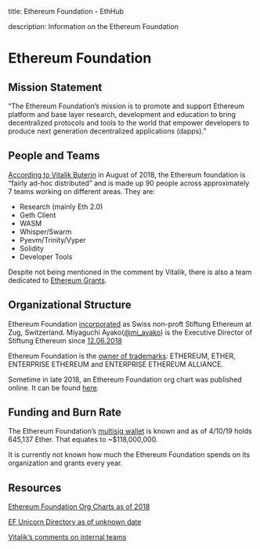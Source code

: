 title: Ethereum Foundation - EthHub

description: Information on the Ethereum Foundation

# Ethereum Foundation

## Mission Statement
“The Ethereum Foundation’s mission is to promote and support Ethereum platform and base layer research, development and education to bring decentralized protocols and tools to the world that empower developers to produce next generation decentralized applications (dapps).”

## People and Teams
[According to Vitalik Buterin](https://www.reddit.com/r/ethereum/comments/95h4io/how_many_people_work_for_ethereum_foundation/e3sv72e/) in August of 2018, the Ethereum foundation is “fairly ad-hoc distributed” and is made up 90 people across approximately 7 teams working on different areas. They are:

* Research (mainly Eth 2.0)
* Geth Client
* WASM
* Whisper/Swarm
* Pyevm/Trinity/Vyper
* Solidity
* Developer Tools

Despite not being mentioned in the comment by Vitalik, there is also a team dedicated to [Ethereum Grants](https://blog.ethereum.org/2018/10/15/ethereum-foundation-grants-update-wave-4/).

## Organizational Structure

Ethereum Foundation [incorporated](https://www.zefix.ch/en/search/entity/list/firm/1188682?name=ethereum) as Swiss non-proft Stiftung Ethereum at Zug, Switzerland. Miyaguchi Ayako([@mi_ayako](https://twitter.com/mi_ayako)) is the Executive Director of Stiftung Ethereum since [12.06.2018](https://zg.chregister.ch/cr-portal/auszug/auszug.xhtml;jsessionid=d7b0bdd517c1686815002cfec81c?uid=CHE-292.124.800#)

Ethereum Foundation is the [owner of trademarks](https://trademarks.justia.com/owners/stiftung-ethereum-foundation-ethereum-3479392/): ETHEREUM, ETHER, ENTERPRISE ETHEREUM and ENTERPRISE ETHEREUM ALLIANCE.

Sometime in late 2018, an Ethereum Foundation org chart was published online. It can be found [here](https://notes.ethereum.org/lNSvELX1Qvm4zjXlA7cRkQ).

## Funding and Burn Rate

The Ethereum Foundation’s [multisig wallet](https://etherscan.io/address/0xde0b295669a9fd93d5f28d9ec85e40f4cb697bae) is known and as of 4/10/19 holds 645,137 Ether. That equates to ~$118,000,000.

It is currently not known how much the Ethereum Foundation spends on its organization and grants every year.

## Resources

[Ethereum Foundation Org Charts as of 2018](https://notes.ethereum.org/lNSvELX1Qvm4zjXlA7cRkQ)

[EF Unicorn Directory as of unknown date](https://airtable.com/shrINaaECNpnrW0Ox/tblMNhNxXQxQYzGTJ?blocks=hide)

[Vitalik’s comments on internal teams](https://www.reddit.com/r/ethereum/comments/95h4io/how_many_people_work_for_ethereum_foundation/e3sv72e/)